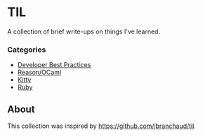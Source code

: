 # TIL

A collection of brief write-ups on things I've learned.

### Categories

- [Developer Best Practices](https://github.com/dylanirlbeck/til/tree/master/developer-best-practices)
- [Reason/OCaml](https://github.com/dylanirlbeck/til/tree/master/reason)
- [Kitty](https://github.com/dylanirlbeck/til/tree/master/kitty)
- [Ruby](https://github.com/dylanirlbeck/til/tree/master/ruby)

## About

This collection was inspired by https://github.com/jbranchaud/til.
